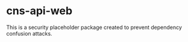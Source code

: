 # cns-api-web

This is a security placeholder package created to prevent dependency confusion attacks.